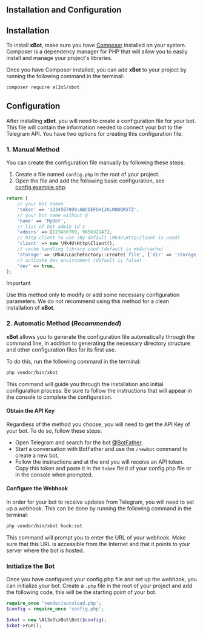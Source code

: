 ## Installation and Configuration


## Installation

To install **xBot**, make sure you have [Composer](https://getcomposer.org/) installed on your system. Composer is a dependency manager for PHP that will allow you to easily install and manage your project's libraries.

Once you have Composer installed, you can add **xBot** to your project by running the following command in the terminal:

```bash
composer require al3x5/xbot
```


## Configuration

After installing **xBot**, you will need to create a configuration file for your bot. This file will contain the information needed to connect your bot to the Telegram API. You have two options for creating this configuration file:

### 1. Manual Method

You can create the configuration file manually by following these steps:

1. Create a file named `config.php` in the root of your project.
2. Open the file and add the following basic configuration, see [config.example.php](https://github.com/alexsandrov16/xbot/blob/main/config.example.php):

```php
return [
    // your bot token
    'token' => '1234567890:ABCDEFGHIJKLMNOQRSTZ',
    // your bot name without @
    'name' => 'MyBot',
    // list of bot admin id's
    'admins' => [123456789, 985632147],
    // http client to use (By default \Mk4U\Http\Client is used)
    'client' => new \Mk4U\Http\Client(),
    // cache handling library used (default is mk4u/cache)
    'storage' => \Mk4U\CacheFactory::create('file', ['dir' => 'storage', 'ttl' => 300]),
    // activate dev environment (default is false)
    'dev' => true,
];
```

> [!IMPORTANT]
> Use this method only to modify or add some necessary configuration parameters.
> We do not recommend using this method for a clean installation of **xBot**.

### 2. Automatic Method (**_Recommended_**)

**xBot** allows you to generate the configuration file automatically through the command line, in addition to generating the necessary directory structure and other configuration files for its first use.

To do this, run the following command in the terminal:

```bash
php vendor/bin/xbot
```

This command will guide you through the installation and initial configuration process. Be sure to follow the instructions that will appear in the console to complete the configuration.


#### Obtain the API Key

Regardless of the method you choose, you will need to get the API Key of your bot. To do so, follow these steps:

- Open Telegram and search for the bot [@BotFather](https://t.me/BotFather).
- Start a conversation with BotFather and use the `/newbot` command to create a new bot.
- Follow the instructions and at the end you will receive an API token. Copy this token and paste it in the `token` field of your config.php file or in the console when prompted.


#### Configure the Webhook

In order for your bot to receive updates from Telegram, you will need to set up a webhook. This can be done by running the following command in the terminal:

```bash
php vendor/bin/xbot hook:set
```

This command will prompt you to enter the URL of your webhook. Make sure that this URL is accessible from the Internet and that it points to your server where the bot is hosted.


### Initialize the Bot

Once you have configured your config.php file and set up the webhook, you can initialize your bot. Create a `.php` file in the root of your project and add the following code, this will be the starting point of your bot.

```php
require_once 'vendor/autoload.php';
$config = require_once 'config.php';

$xbot = new \Al3x5\xBot\Bot($config);
$xbot->run();
```